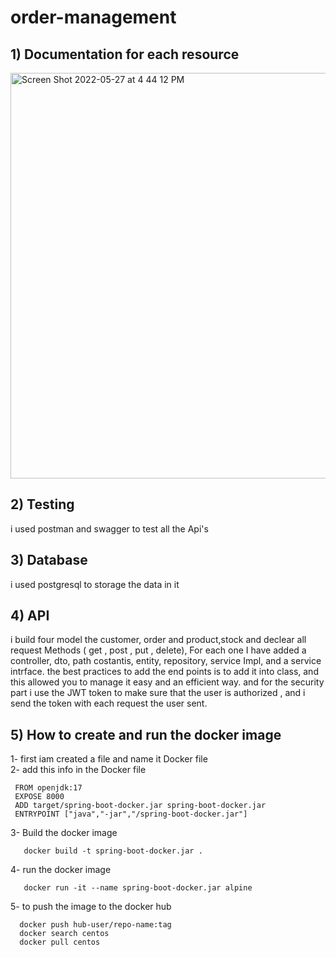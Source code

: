 # order-management
## 1) Documentation for each resource 
<img width="649" alt="Screen Shot 2022-05-27 at 4 44 12 PM" src="https://user-images.githubusercontent.com/81861451/171474511-611d4df0-ba73-48bc-8cb3-b006658be747.png">


## 2) Testing 
i used postman and swagger to test all the Api's


## 3) Database
i used postgresql to storage the data in it




## 4) API
i build four model the customer, order and product,stock
and declear all request Methods ( get , post , put , delete), For each one I have added a controller, dto, path costantis, entity, repository, service Impl, and a service intrface.
the best practices to add the end points is to add it into class, and this allowed you to manage it easy and an efficient way.
and for the security part i use the JWT token to make sure that the user is authorized , and i send the token with each request the user sent.
 ## 5) How to create and run the docker image
  1- first iam created a file and name it Docker file <br />
  2- add this info in the Docker file <br />
  ```
   FROM openjdk:17 
   EXPOSE 8000 
   ADD target/spring-boot-docker.jar spring-boot-docker.jar 
   ENTRYPOINT ["java","-jar","/spring-boot-docker.jar"] 
```
3- Build the docker image <br />
```
   docker build -t spring-boot-docker.jar .
```
4- run the docker image <br />
```
   docker run -it --name spring-boot-docker.jar alpine
```
5- to push the image to the docker hub <br />
```
  docker push hub-user/repo-name:tag 
  docker search centos 
  docker pull centos 
```
